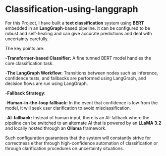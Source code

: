 # Classification-using-langgraph

For this Project, I have built a **text classification** system using **BERT** embedded in an **LangGraph**-based pipeline. It can be configured to be robust and self-healing and can give accurate predictions and deal with uncertainty carefully.

The key points are:

-**Transformer-based Classifier:** A fine tunned BERT model handles the core classification task.

-**The LangGraph Workflow:** Transitions between nodes such as inference, confidence tests, and fallbacks are performed using LangGraph, and decision flows are run using LangGraph.

-**Fallback Strategy:**

-**Human-in-the-loop fallback:** In the event that confidence is low from the model, it will seek user clarification to avoid misclassification.

-**AI-fallback:** Instead of human input, there is an AI-fallback where the pipeline can be switched to an alternate AI that is powered by an **LLaMA 3.2** and locally hosted through an **Ollama** framework.

Such configuration guarantees that the system will constantly strive for correctness either through high-confidence automation of classification or through clarification procedures on uncertainty situations.
